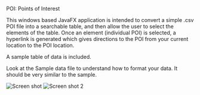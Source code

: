 POI: Points of Interest

This windows based JavaFX application is intended to convert a simple .csv POI file into a searchable table, and then allow the user to select the elements of the table. Once an element (individual POI) is selected, a hyperlink is generated which gives directions to the POI from your current location to the POI location.

A sample table of data is included. 

Look at the Sample data file to understand how to format your data. It should be very similar to the sample.

![Screen shot](https://user-images.githubusercontent.com/68287357/147003944-7bb22789-7ad8-4b27-948b-dfcca2296d06.jpg)
![Screen shot 2](https://user-images.githubusercontent.com/68287357/147004572-41f5640f-6089-40fb-94a5-cba34464af91.jpg)

